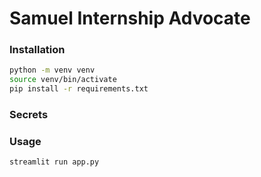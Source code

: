 # Samuel Internship Advocate

### Installation

```bash
python -m venv venv
source venv/bin/activate
pip install -r requirements.txt
```

### Secrets

### Usage

```bash
streamlit run app.py
```
